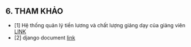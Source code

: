 ## 6. THAM KHẢO

- [1] Hệ thống quản lý tiền lương và chất lượng giảng dạy của giảng viên [LINK]([https://update-this-link](https://www.bing.com/search?pglt=43&q=12.+Nh%C3%A0+xu%E1%BA%A5t+b%E1%BA%A3n+Khoa+h%E1%BB%8Dc+v%C3%A0+K%E1%BB%B9+thu%E1%BA%ADt+(2020)%2C+%22S%E1%BB%95+tay+qu%E1%BA%A3n+l%C3%BD+nh%C3%A2n+s%E1%BB%B1+v%C3%A0+ti%E1%BB%81n+l%C6%B0%C6%A1ng+trong+c%C3%A1c+t%E1%BB%95+ch%E1%BB%A9c+gi%C3%A1o+d%E1%BB%A5c%22.&cvid=ba9b4a0bf3c74a1b8ee8c6fb4b42aaaa&gs_lcrp=EgZjaHJvbWUyBggAEEUYOdIBBzUxNGowajGoAgCwAgA&FORM=ANNTA1&PC=SCOOBE))
- [2] django document [link]([https://docs.djangoproject.com/en/5.0/)

